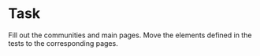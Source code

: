 # Task

Fill out the communities and main pages. Move the elements defined in the tests to the corresponding pages.
